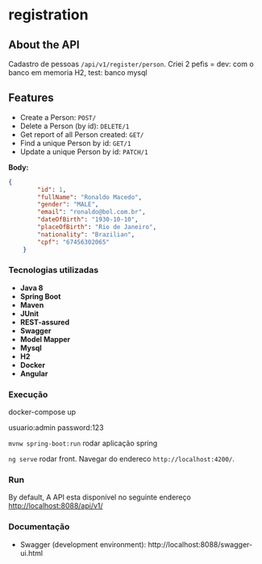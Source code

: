 # registration

## About the API

Cadastro de pessoas `/api/v1/register/person`.
Criei 2 pefis = dev: com o banco em memoria H2, test: banco mysql


## Features

* Create a Person: `POST/`
* Delete a Person (by id): `DELETE/1`
* Get report of all Person created: `GET/`
* Find a unique Person by id: `GET/1`
* Update a unique Person by id: `PATCH/1`


**Body:**

```json
{
        "id": 1,
        "fullName": "Ronaldo Macedo",
        "gender": "MALE",
        "email": "ronaldo@bol.com.br",
        "dateOfBirth": "1930-10-10",
        "placeOfBirth": "Rio de Janeiro",
        "nationality": "Brazilian",
        "cpf": "67456302065"
    }
```

### Tecnologias utilizadas

* **Java 8**
* **Spring Boot**
* **Maven**
* **JUnit**
* **REST-assured**
* **Swagger**
* **Model Mapper**
* **Mysql**
* **H2**
* **Docker**
* **Angular**




### Execução

docker-compose up

usuario:admin
password:123

`mvnw spring-boot:run` rodar aplicação spring

`ng serve` rodar front. Navegar do endereco `http://localhost:4200/`. 

### Run

By default, A API esta disponível no seguinte endereço [http://localhost:8088/api/v1/](http://localhost:8080/api/v1/)

### Documentação

* Swagger (development environment): http://localhost:8088/swagger-ui.html


